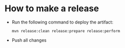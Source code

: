 How to make a release
=====================

* Run the following command to deploy the artifact:

  ```
  mvn release:clean release:prepare release:perform
  ```

* Push all changes
